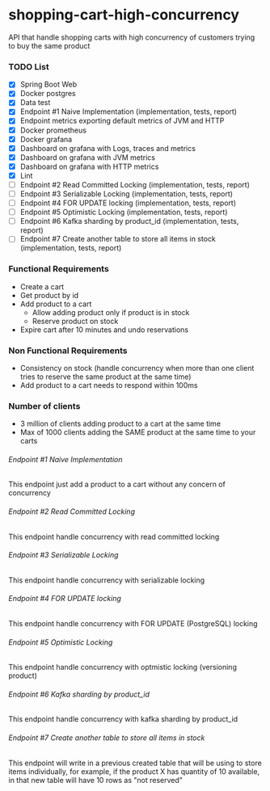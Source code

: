 # shopping-cart-high-concurrency
API that handle shopping carts with high concurrency of customers trying to buy the same product

### TODO List
- [X] Spring Boot Web
- [X] Docker postgres
- [X] Data test
- [X] Endpoint #1 Naive Implementation (implementation, tests, report)
- [X] Endpoint metrics exporting default metrics of JVM and HTTP
- [X] Docker prometheus
- [X] Docker grafana
- [X] Dashboard on grafana with Logs, traces and metrics
- [X] Dashboard on grafana with JVM metrics
- [X] Dashboard on grafana with HTTP metrics
- [X] Lint
- [ ] Endpoint #2 Read Committed Locking (implementation, tests, report)
- [ ] Endpoint #3 Serializable Locking (implementation, tests, report)
- [ ] Endpoint #4 FOR UPDATE locking (implementation, tests, report)
- [ ] Endpoint #5 Optimistic Locking (implementation, tests, report)
- [ ] Endpoint #6 Kafka sharding by product_id (implementation, tests, report)
- [ ] Endpoint #7 Create another table to store all items in stock (implementation, tests, report)

### Functional Requirements
- Create a cart
- Get product by id
- Add product to a cart
    - Allow adding product only if product is in stock
    - Reserve product on stock
- Expire cart after 10 minutes and undo reservations

### Non Functional Requirements
- Consistency on stock (handle concurrency when more than one client tries to reserve the same product at the same time)
- Add product to a cart needs to respond within 100ms

### Number of clients
- 3 million of clients adding product to a cart at the same time
- Max of 1000 clients adding the SAME product at the same time to your carts

###### Endpoint #1 Naive Implementation
This endpoint just add a product to a cart without any concern of concurrency

###### Endpoint #2 Read Committed Locking
This endpoint handle concurrency with read committed locking

###### Endpoint #3 Serializable Locking
This endpoint handle concurrency with serializable locking

###### Endpoint #4 FOR UPDATE locking
This endpoint handle concurrency with FOR UPDATE (PostgreSQL) locking

###### Endpoint #5 Optimistic Locking
This endpoint handle concurrency with optmistic locking (versioning product)

###### Endpoint #6 Kafka sharding by product_id
This endpoint handle concurrency with kafka sharding by product_id

###### Endpoint #7 Create another table to store all items in stock
This endpoint will write in a previous created table that will be using to store items individually, for example, if the product X has quantity of 10 available, in that new table will have 10 rows as "not reserved"